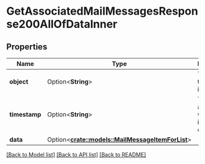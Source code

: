 # GetAssociatedMailMessagesResponse200AllOfDataInner

## Properties

Name | Type | Description | Notes
------------ | ------------- | ------------- | -------------
**object** | Option<**String**> | The type of the data item | [optional]
**timestamp** | Option<**String**> | The date and time when the item was created | [optional]
**data** | Option<[**crate::models::MailMessageItemForList**](mailMessageItemForList.md)> |  | [optional]

[[Back to Model list]](../README.md#documentation-for-models) [[Back to API list]](../README.md#documentation-for-api-endpoints) [[Back to README]](../README.md)



